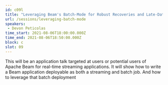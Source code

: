 ```yaml
---
id: c09l
title: "Leveraging Beam's Batch-Mode for Robust Recoveries and Late-Data Processing of Streaming Pipelines"
url: /sessions/leveraging-batch-mode
speakers:
 - Devon Peticolas
time_start: 2021-08-06T18:00:00.000Z
time_end: 2021-08-06T18:50:00.000Z
block: c
slot: 09
---
```


This will be an application talk targeted at users or potential users of Apache Beam for real-time streaming applications. It will show how to write a Beam application deployable as both a streaming and batch job. And how to leverage that batch deployment
